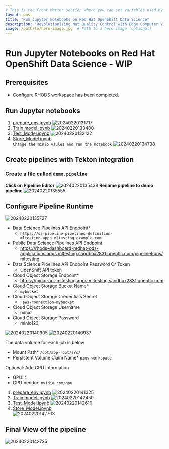 ```yaml
---
# This is the Front Matter section where you can set variables used by Jekyll
layout: post
title: "Run Jupyter Notebooks on Red Hat OpenShift Data Science"
description: "Revolutionizing Nut Quality Control with Edge Computer Vision using YOLO V5 and Microshift"
image: /path/to/hero-image.jpg  # Path to a hero image (optional)
---
```


# Run Jupyter Notebooks on Red Hat OpenShift Data Science - WIP

## Prerequisites
* Configure RHODS workspace has been completed.

## Run Jupyter notebooks 
1. [prepare_env.ipynb](https://github.com/tosin2013/redhat-pins-ai-demo/blob/main/prepare_env.ipynb)
![20240220131717](https://i.imgur.com/NOrV7m2.png)
2. [Train model.ipynb](https://github.com/tosin2013/redhat-pins-ai-demo/blob/main/Train_Model.ipynb)
![20240220133400](https://i.imgur.com/HqpcRMR.png)
3. [Test_Model.ipynb](https://github.com/tosin2013/redhat-pins-ai-demo/blob/main/Test_Model.ipynb)
![20240220132122](https://i.imgur.com/1SIFfBg.png)
4. [Store_Model.ipynb](https://github.com/tosin2013/redhat-pins-ai-demo/blob/main/Store_Model.ipynb)  
`Change the minio vaules and run the notebook`
![20240220134738](https://i.imgur.com/sBiIxs2.png)

## Create pipelines with Tekton integration

### Create a file called `demo.pipeline`
**Click on Pipeline Editor**
![20240220135438](https://i.imgur.com/wwPrHSw.png)
**Rename pipeline to demo pipeline**
![20240220135555](https://i.imgur.com/uAJx1As.png)

## Configure Pipeline Runtime
![20240220135727](https://i.imgur.com/5sNyQj4.png)

* Data Science Pipelines API Endpoint* 
  * `https://ds-pipeline-pipelines-definition-mltesting.apps.mltesting.example.com`
* Public Data Science Pipelines API Endpoint
  * https://rhods-dashboard-redhat-ods-applications.apps.mltesting.sandbox2831.opentlc.com/pipelineRuns/mltesting
* Data Science Pipelines API Endpoint Password Or Token
  * OpenShift API token
* Cloud Object Storage Endpoint*
  * https://minio-api-mltesting.apps.mltesting.sandbox2831.opentlc.com
* Cloud Object Storage Bucket Name*
  * `mybucket`
* Cloud Object Storage Credentials Secret
  * ` aws-connection-mybucket`
* Cloud Object Storage Username
  * minio
* Cloud Object Storage Password
  * minio123

![20240220140905](https://i.imgur.com/Wl1vo5z.png)
![20240220140937](https://i.imgur.com/IAdfshr.png)

The data volume for each job is below 
* Mount Path* `/opt/app-root/src/`
* Persistent Volume Claim Name* `pins-workspace`

Optional: Add GPU information
* GPU: `1`
* GPU Vendor: `nvidia.com/gpu`

1. [prepare_env.ipynb](https://github.com/tosin2013/redhat-pins-ai-demo/blob/main/prepare_env.ipynb)
![20240220141325](https://i.imgur.com/Rbd73yn.png)
2. [Train model.ipynb](https://github.com/tosin2013/redhat-pins-ai-demo/blob/main/Train_Model.ipynb)
![20240220142450](https://i.imgur.com/BUdu5tB.png)
3. [Test_Model.ipynb](https://github.com/tosin2013/redhat-pins-ai-demo/blob/main/Test_Model.ipynb)
![20240220142610](https://i.imgur.com/AIH2rWq.png)
4. [Store_Model.ipynb](https://github.com/tosin2013/redhat-pins-ai-demo/blob/main/Store_Model.ipynb)  
![20240220142703](https://i.imgur.com/fRy3xYe.png)

## Final View of the pipeline
![20240220142735](https://i.imgur.com/D4oECVh.png)